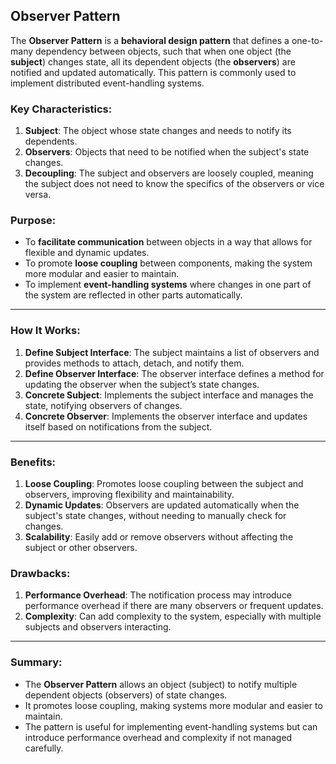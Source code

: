 ## **Observer Pattern**

The **Observer Pattern** is a **behavioral design pattern** that defines a one-to-many dependency between objects, such that when one object (the **subject**) changes state, all its dependent objects (the **observers**) are notified and updated automatically. This pattern is commonly used to implement distributed event-handling systems.

### Key Characteristics:

1. **Subject**: The object whose state changes and needs to notify its dependents.
2. **Observers**: Objects that need to be notified when the subject's state changes.
3. **Decoupling**: The subject and observers are loosely coupled, meaning the subject does not need to know the specifics of the observers or vice versa.

### Purpose:

- To **facilitate communication** between objects in a way that allows for flexible and dynamic updates.
- To promote **loose coupling** between components, making the system more modular and easier to maintain.
- To implement **event-handling systems** where changes in one part of the system are reflected in other parts automatically.

---

### How It Works:

1. **Define Subject Interface**: The subject maintains a list of observers and provides methods to attach, detach, and notify them.
2. **Define Observer Interface**: The observer interface defines a method for updating the observer when the subject’s state changes.
3. **Concrete Subject**: Implements the subject interface and manages the state, notifying observers of changes.
4. **Concrete Observer**: Implements the observer interface and updates itself based on notifications from the subject.

---

### Benefits:

1. **Loose Coupling**: Promotes loose coupling between the subject and observers, improving flexibility and maintainability.
2. **Dynamic Updates**: Observers are updated automatically when the subject's state changes, without needing to manually check for changes.
3. **Scalability**: Easily add or remove observers without affecting the subject or other observers.

### Drawbacks:

1. **Performance Overhead**: The notification process may introduce performance overhead if there are many observers or frequent updates.
2. **Complexity**: Can add complexity to the system, especially with multiple subjects and observers interacting.

---

### Summary:

- The **Observer Pattern** allows an object (subject) to notify multiple dependent objects (observers) of state changes.
- It promotes loose coupling, making systems more modular and easier to maintain.
- The pattern is useful for implementing event-handling systems but can introduce performance overhead and complexity if not managed carefully.